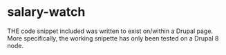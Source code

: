 # salary-watch
THE code snippet included was written to exist on/within a Drupal page. More specifically, the working snipette has only been tested on a Drupal 8 node.
